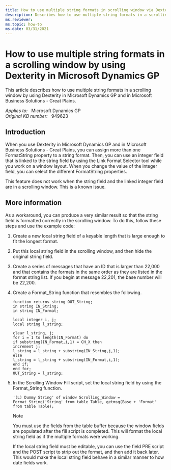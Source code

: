 ```yaml
---
title: How to use multiple string formats in scrolling window via Dexterity
description: Describes how to use multiple string formats in a scrolling window by using Dexterity in Microsoft Dynamics GP.
ms.reviewer: 
ms.topic: how-to
ms.date: 03/31/2021
---
```

# How to use multiple string formats in a scrolling window by using Dexterity in Microsoft Dynamics GP

This article describes how to use multiple string formats in a scrolling window by using Dexterity in Microsoft Dynamics GP and in Microsoft Business Solutions - Great Plains.

_Applies to:_ &nbsp; Microsoft Dynamics GP  
_Original KB number:_ &nbsp; 949623

## Introduction

When you use Dexterity in Microsoft Dynamics GP and in Microsoft Business Solutions - Great Plains, you can assign more than one FormatString property to a string format. Then, you can use an integer field that is linked to the string field by using the Link Format Selector tool while you work on a window layout. When you change the value of the integer field, you can select the different FormatString properties.

This feature does not work when the string field and the linked integer field are in a scrolling window. This is a known issue.

## More information

As a workaround, you can produce a very similar result so that the string field is formatted correctly in the scrolling window. To do this, follow these steps and use the example code:

1. Create a new local string field of a keyable length that is large enough to fit the longest format.
2. Put this local string field in the scrolling window, and then hide the original string field.
3. Create a series of messages that have an ID that is larger than 22,000 and that contains the formats in the same order as they are listed in the format string list. If you begin at message 22,201, the base number will be 22,200.
4. Create a Format_String function that resembles the following.

    ```console
    function returns string OUT_String;
    in string IN_String;
    in string IN_Format;
    
    local integer i, j;
    local string l_string;
    
    clear l_string, j;
    for i = 1 to length(IN_Format) do
    if substring(IN_Format,i,1) = CH_X then
    increment j;
    l_string = l_string + substring(IN_String,j,1);
    else
    l_string = l_string + substring(IN_Format,i,1);
    end if;
    end for;
    OUT_String = l_string;
    ```

5. In the Scrolling Window Fill script, set the local string field by using the Format_String function.

    ```console
    '(L) Dummy String' of window Scrolling_Window = 
    Format_String('String' from table Table, getmsg(Base + 'Format' from table Table);
    ```

    > [!NOTE]
    > You must use the fields from the table buffer because the window fields are populated after the fill script is completed. This will format the local string field as if the multiple formats were working.

    If the local string field must be editable, you can use the field PRE script and the POST script to strip out the format, and then add it back later. This would make the local string field behave in a similar manner to how date fields work.
